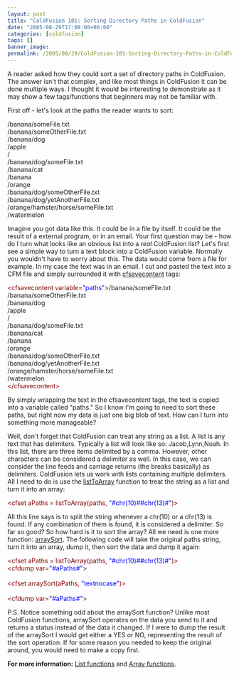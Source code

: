 ```yaml
---
layout: post
title: "ColdFusion 101: Sorting Directory Paths in ColdFusion"
date: "2005-08-29T17:08:00+06:00"
categories: [coldfusion]
tags: []
banner_image: 
permalink: /2005/08/29/ColdFusion-101-Sorting-Directory-Paths-in-ColdFusion
---
```


A reader asked how they could sort a set of directory paths in ColdFusion. The answer isn't that complex, and like most things in ColdFusion it can be done multiple ways. I thought it would be interesting to demonstrate as it may show a few tags/functions that beginners may not be familiar with. 

First off - let's look at the paths the reader wants to sort:

<div class="code">/banana/someFile.txt<br>
/banana/someOtherFile.txt<br>
/banana/dog<br>
/apple<br>
/<br>
/banana/dog/someFile.txt<br>
/banana/cat<br>
/banana<br>
/orange<br>
/banana/dog/someOtherFile.txt<br>
/banana/dog/yetAnotherFile.txt<br>
/orange/hamster/horse/someFile.txt<br>
/watermelon</div>

Imagine you got data like this. It could be in a file by itself. It could be the result of a external program, or in an email. Your first question may be - how do I turn what looks like an obvious list into a <i>real</i> ColdFusion list? Let's first see a simple way to turn a text block into a ColdFusion variable. Normally you wouldn't have to worry about this. The data would come from a file for example. In my case the text was in an email. I cut and pasted the text into a CFM file and simply surrounded it with <a href="http://livedocs.macromedia.com/coldfusion/7/htmldocs/00000327.htm">cfsavecontent</a> tags:

<div class="code"><FONT COLOR=MAROON>&lt;cfsavecontent variable=<FONT COLOR=BLUE>"paths"</FONT>&gt;</FONT>/banana/someFile.txt<br>
/banana/someOtherFile.txt<br>
/banana/dog<br>
/apple<br>
/<br>
/banana/dog/someFile.txt<br>
/banana/cat<br>
/banana<br>
/orange<br>
/banana/dog/someOtherFile.txt<br>
/banana/dog/yetAnotherFile.txt<br>
/orange/hamster/horse/someFile.txt<br>
/watermelon<br>
<FONT COLOR=MAROON>&lt;/cfsavecontent&gt;</FONT></div>

By simply wrapping the text in the cfsavecontent tags, the text is copied into a variable called "paths." So I know I'm going to need to sort these paths, but right now my data is just one big blob of text. How can I turn into something more manageable? 

Well, don't forget that ColdFusion can treat any string as a list. A list is any text that has delimiters. Typically a list will look like so: Jacob,Lynn,Noah. In this list, there are three items delimited by a comma. However, other characters can be considered a delimiter as well. In this case, we can consider the line feeds and carriage returns (the breaks basically) as delimiters. ColdFusion lets us work with lists containing multiple delimiters. All I need to do is use the <a href="http://livedocs.macromedia.com/coldfusion/7/htmldocs/00000564.htm">listToArray</a> function to treat the string as a list and turn it into an array:

<div class="code"><FONT COLOR=MAROON>&lt;cfset aPaths = listToArray(paths, <FONT COLOR=BLUE>"#chr(<FONT COLOR=BLUE>10</FONT>)##chr(<FONT COLOR=BLUE>13</FONT>)#"</FONT>)&gt;</FONT></div>

All this line says is to split the string whenever a chr(10) or a chr(13) is found. If any combination of them is found, it is considered a delimiter. So far so good? So how hard is it to sort the array? All we need is one more function: <a href="http://livedocs.macromedia.com/coldfusion/7/htmldocs/00000394.htm">arraySort</a>. The following code will take the original paths string, turn it into an array, dump it, then sort the data and dump it again:

<div class="code"><FONT COLOR=MAROON>&lt;cfset aPaths = listToArray(paths, <FONT COLOR=BLUE>"#chr(<FONT COLOR=BLUE>10</FONT>)##chr(<FONT COLOR=BLUE>13</FONT>)#"</FONT>)&gt;</FONT><br>
<FONT COLOR=MAROON>&lt;cfdump var=<FONT COLOR=BLUE>"#aPaths#"</FONT>&gt;</FONT><br>
<br>
<FONT COLOR=MAROON>&lt;cfset arraySort(aPaths, <FONT COLOR=BLUE>"textnocase"</FONT>)&gt;</FONT><br>
<br>
<FONT COLOR=MAROON>&lt;cfdump var=<FONT COLOR=BLUE>"#aPaths#"</FONT>&gt;</FONT></div>

P.S. Notice something odd about the arraySort function? Unlike most ColdFusion functions, arraySort operates on the data you send to it and returns a status instead of the data it changed. If I were to dump the result of the arraySort I would get either a YES or NO, representing the result of the sort operation. If for some reason you needed to keep the original around, you would need to make a copy first. 

<b>For more information:</b> <a href="http://livedocs.macromedia.com/coldfusion/7/htmldocs/00000364.htm">List functions</a> and <a href="http://livedocs.macromedia.com/coldfusion/7/htmldocs/00000355.htm">Array functions</a>.